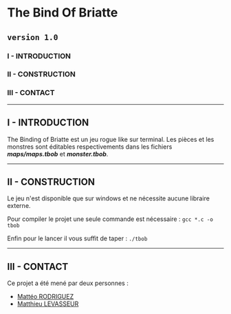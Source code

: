 # The Bind Of Briatte
`version 1.0`
---
### I - INTRODUCTION
### II - CONSTRUCTION
### III - CONTACT
---
## I - INTRODUCTION
The Binding of Briatte est un jeu rogue like sur terminal.
Les pièces et les monstres sont éditables respectivements dans les fichiers ***maps/maps.tbob*** et ***monster.tbob***.

---
## II - CONSTRUCTION

Le jeu n'est disponible que sur windows et ne nécessite aucune libraire externe.

Pour compiler le projet une seule commande est nécessaire : 
`gcc *.c -o tbob`

Enfin pour le lancer il vous suffit de taper :
`./tbob`

---
## III - CONTACT

Ce projet a été mené par deux personnes :
- [ Mattéo RODRIGUEZ](https://github.com/Guiiz94)
- [ Matthieu LEVASSEUR](https://github.com/MatthieuLvsr)
